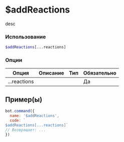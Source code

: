 # $addReactions
desc
### Использование
```php
$addReactions[...reactions]
```

### Опции

| Опция | Описание | Тип | Обязательно |
|--------|-------------|------|----------|
| ...reactions |  |  | Да |  
## Пример(ы)

```javascript
bot.command({
  name: '$addReactions',
  code: `
$addReactions[...reactions]`
// Возвращает: ...
})
```